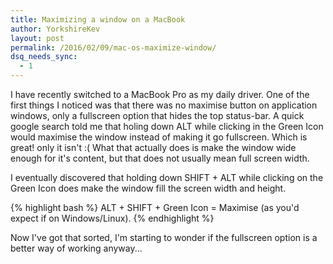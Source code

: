 ```yaml
---
title: Maximizing a window on a MacBook
author: YorkshireKev
layout: post
permalink: /2016/02/09/mac-os-maximize-window/
dsq_needs_sync:
  - 1
---
```

I have recently switched to a MacBook Pro as my daily driver. One of the first things I noticed was that there was no maximise button on application windows, only a fullscreen option that hides the top status-bar. A quick google search told me that holing down ALT while clicking in the Green Icon would maximise the window instead of making it go fullscreen. Which is great! only it isn't :(
What that actually does is make the window wide enough for it's content, but that does not usually mean full screen width.

I eventually discovered that holding down SHIFT + ALT while clicking on the Green Icon does make the window fill the screen width and height.

{% highlight bash %}
ALT + SHIFT + Green Icon = Maximise (as you'd expect if on Windows/Linux).
{% endhighlight %}

Now I've got that sorted, I'm starting to wonder if the fullscreen option is a better way of working anyway...
